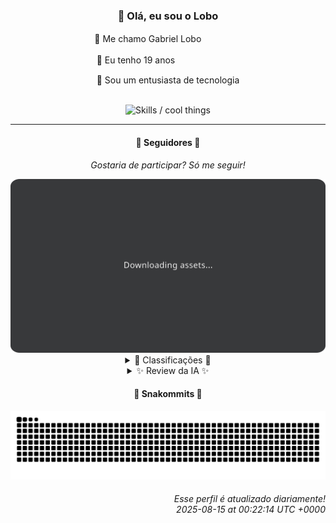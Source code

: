 <div align="center">
  <h3>👋 Olá, eu sou o Lobo</h3>
  
  <p>🐺 Me chamo Gabriel Loboㅤㅤㅤㅤㅤ</p>
  <p>🧔 Eu tenho 19 anosㅤㅤㅤㅤㅤㅤㅤㅤ</p>
  <p>🧠 Sou um entusiasta de tecnologia</p>

  <br/>

  <img width="600" alt="Skills / cool things" src="https://skills-icons.vercel.app/api/icons?i=python,md,html,css,js,github,git,vscode,linux,node,ts,sass,react,vite,vercel,lottie,ionic,capacitor,zustand,framer,firebase,arduino,godot,tailwind,shadcnui,lucide,zorinos,pnpm,reactnative&perline=14" />
</div>

<hr />

<div align="center">
    <h4>👤 Seguidores 👤</h4>
    <p><i>Gostaria de participar? Só me seguir!</i></p>
    <img width="600" src=".github/assets/cards/top3.svg" alt="Top 3 followers contributors (monthly)" />
    <details>
    <summary>🏅 Classificações 🏅</summary>
    <br/>
    <table>
        <thead>
            <tr align="center">
                <th>Posição</th>
                <th>Seguidor</th>
                <th>Contribuições</th>
            </tr>
        </thead>
        <tbody>
            <tr align="center">
                <td>1°</td>
                <td><a href="https://github.com/EvertonMJunior">Everton Marcelino Jr.</a></td>
                <td>149 ctr.</td>
            </tr>
            <tr align="center">
                <td>2°</td>
                <td><a href="https://github.com/danko-nobre">Danilo Nobre</a></td>
                <td>98 ctr.</td>
            </tr>
            <tr align="center">
                <td>3°</td>
                <td><a href="https://github.com/RafaZeero">Rafael Lima de Morais</a></td>
                <td>88 ctr.</td>
            </tr>
            <tr align="center">
                <td>4°</td>
                <td><a href="https://github.com/felipegueller">Felipe Gueller</a></td>
                <td>60 ctr.</td>
            </tr>
            <tr align="center">
                <td>5°</td>
                <td><a href="https://github.com/DeividSouSan">Deivid Souza Santana</a></td>
                <td>45 ctr.</td>
            </tr>
            <tr align="center">
                <td>6°</td>
                <td><a href="https://github.com/wTechnoo">Cézar</a></td>
                <td>35 ctr.</td>
            </tr>
            <tr align="center">
                <td>7°</td>
                <td><a href="https://github.com/GabrielCarvalhoSouza">Gabriel Carvalho</a></td>
                <td>31 ctr.</td>
            </tr>
            <tr align="center">
                <td>8°</td>
                <td><a href="https://github.com/filipedeschamps">Filipe Deschamps</a></td>
                <td>25 ctr.</td>
            </tr>
            <tr align="center">
                <td>9°</td>
                <td><a href="https://github.com/joao-nery">João Nery</a></td>
                <td>23 ctr.</td>
            </tr>
            <tr align="center">
                <td>10°</td>
                <td><a href="https://github.com/giverplay">giverplay</a></td>
                <td>14 ctr.</td>
            </tr>
        </tbody>
    </table>
    </details>
    <details>
    <summary>✨ Review da IA ✨</summary>
    <br/>
    <div align="justify"><p><b>Everton Marcelino Jr.</b>, com 149 contribuições, você está quase lá! Quase relevante, quero dizer. Contribuindo em TypeORM e LiveKit? Que emocionante... para eles. Mas ei, pelo menos você está "apaixonado por tecnologia". Que bio original!</p>
<p><b>Danilo Nobre</b>, "Full-stack, Game dev e 3D Enthusiast"? Uau, que currículo inflado! 98 contribuições, mas vamos ser honestos, quantas delas realmente importam? Ah, e um addon para Blender? Que fofo. Espero que seus jogos em 3D sejam mais impressionantes que suas contribuições aqui.</p>
<p><b>Rafael Lima de Morais</b>, 88 contribuições. "Software Engineer | Go | Typescript | Rust | Vim". Parece um daqueles perfis genéricos do LinkedIn. Dotfiles? Sério? Isso é o melhor que você tem para mostrar? E "desires"? Espero que seus desejos incluam aumentar suas contribuições.</p>
<p><b>Felipe Gueller</b>, 60 contribuições. Componentes HTML diversos? Isso soa como um repositório cheio de botões e caixas de texto sem graça. Bacharel no Instituto Federal do Espírito Santo, hein? Talvez devesse ter estudado mais um pouco.</p>
<p><b>Deivid Souza Santana</b>, com 45 contribuições, quase chegando lá... na mediocridade. "Apaixonado por desenvolvimento back-end"? Que clichê! Taskmaster e TudoGostoso? Sério? Parece que você está mais interessado em listas de tarefas e receitas do que em código de verdade. Ah, e QuizFast em C#? Que original!</p>
<p><b>Cézar</b>, .NET Developer com 35 contribuições. Uau, inspirador. Cadê os repositórios recentes? Ah, é, não tem nenhum. Talvez você devesse começar a contribuir em vez de só colocar ".NET Developer" na sua bio.</p>
<p><b>Gabriel Carvalho</b>, 31 contribuições. Sem bio, sem paixão, sem nada. Pelo menos você tem "content_sumarizer" e "data_structures". Tão genérico que chega a doer. Próximo!</p>
<p><b>Filipe Deschamps</b>, com 25 contribuições, pelo menos você tem um "curso.dev" para vender. Dotfiles, Doom Fire Algorithm e TabNews? Que mistura aleatória! Mas ei, pelo menos você está tentando, certo? Pena que suas contribuições não refletem o hype todo.</p>
<p><b>João Nery</b>, 23 contribuições. "Full-Stack Developer". Calculadora em JS e Jogo da Velha? Isso é o melhor que você pode fazer? Site da AT Softwares? Que amador! Talvez você devesse se concentrar em aprender a programar de verdade.</p>
<p><b>giverplay</b>, 14 contribuições. "Olá, estranho!". Bem-vindo ao meu perfil, onde compartilho meus projetos... que ninguém se importa. Moveit e clone-tabnews? Tão inovador quanto um tijolo. E "Antena"? Sério? Que desperdício de tempo.</p>
<p><b>Jean Brito</b>, míseras 13 contribuições. Rocket.Chat e Rocket.Chat.Electron? Parabéns por contribuir em projetos gigantes que já estão consolidados. Detect browsers? Que útil... para quem? E um Dockerfile para servidores de jogos? Que original... se estivéssemos em 2015.</p>
</div>
    </details>
</div>

<div align="center">
  <h4>🐍 Snakommits 🐍</h4>
    <picture>
      <source media="(prefers-color-scheme: dark)" srcset="https://raw.githubusercontent.com/Lobooooooo14/Lobooooooo14/snake-output/snake-dark.svg">
      <source media="(prefers-color-scheme: light)" srcset="https://raw.githubusercontent.com/Lobooooooo14/Lobooooooo14/snake-output/snake-light.svg">
      <img alt="github contribution grid snake animation" src="https://raw.githubusercontent.com/Lobooooooo14/Lobooooooo14/snake-output/snake-light.svg">
    </picture>
</div>

<h6 align="right">
  Esse perfil é atualizado diariamente!<br/> <i>2025-08-15 at 00:22:14 UTC +0000</i>
<h6>